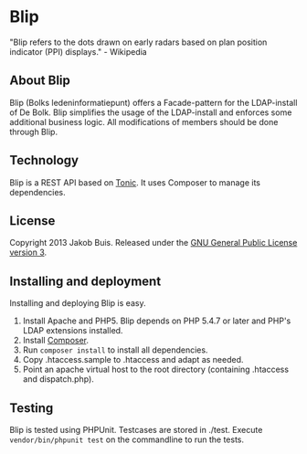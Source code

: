 Blip
====

"Blip refers to the dots drawn on early radars based on plan position indicator (PPI) displays." - Wikipedia

## About Blip
Blip (Bolks ledeninformatiepunt) offers a Facade-pattern for the LDAP-install of De Bolk. Blip simplifies the usage of the LDAP-install and enforces some additional business logic. All modifications of members should be done through Blip.

## Technology
Blip is a REST API based on [Tonic](http://peej.github.io/tonic/). It uses Composer to manage its dependencies.

## License
Copyright 2013 Jakob Buis. Released under the [GNU General Public License version 3](http://www.gnu.org/licenses/gpl.html).

## Installing and deployment
Installing and deploying Blip is easy.

1. Install Apache and PHP5. Blip depends on PHP 5.4.7 or later and PHP's LDAP extensions installed.
1. Install [Composer](http://getcomposer.org/).
1. Run `composer install` to install all dependencies.
1. Copy .htaccess.sample to .htaccess and adapt as needed.
1. Point an apache virtual host to the root directory (containing .htaccess and dispatch.php).

## Testing
Blip is tested using PHPUnit. Testcases are stored in ./test. Execute `vendor/bin/phpunit test` on the commandline to run the tests.
